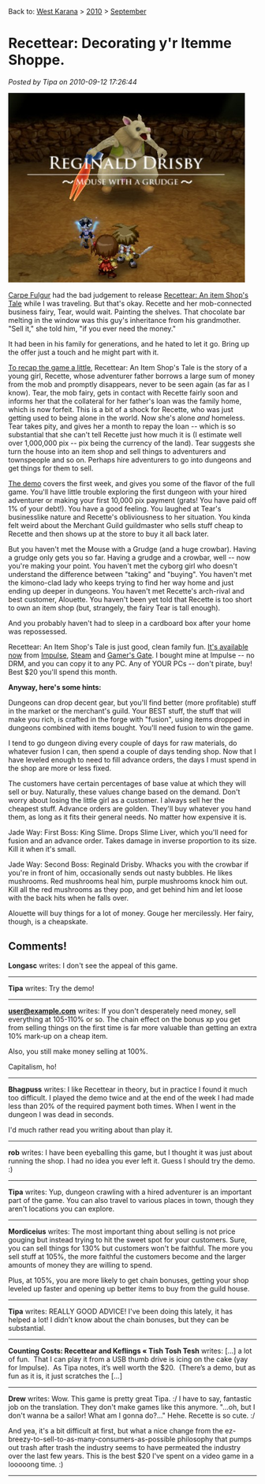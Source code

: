 Back to: [West Karana](/posts/westkarana.md) > [2010](/posts/2010/westkarana.md) > [September](./westkarana.md)
# Recettear: Decorating y'r Itemme Shoppe.

*Posted by Tipa on 2010-09-12 17:26:44*

[![](../../../uploads/2010/09/recettear-2010-09-12-08-43-01-82-480x384.jpg "Reginald Drisby: Mouse with a Grudge")](../../../uploads/2010/09/recettear-2010-09-12-08-43-01-82.jpg)

[Carpe Fulgur](http://www.carpefulgur.com/) had the bad judgement to release [Recettear: An item Shop's Tale](http://www.carpefulgur.com/recettear/) while I was traveling. But that's okay. Recette and her mob-connected business fairy, Tear, would wait. Painting the shelves. That chocolate bar melting in the window was this guy's inheritance from his grandmother. "Sell it," she told him, "if you ever need the money."

It had been in his family for generations, and he hated to let it go. Bring up the offer just a touch and he might part with it.

[To recap the game a little](../../../index.php/2010/07/22/recettear-an-item-shops-tale/), Recettear: An Item Shop's Tale is the story of a young girl, Recette, whose adventurer father borrows a large sum of money from the mob and promptly disappears, never to be seen again (as far as I know). Tear, the mob fairy, gets in contact with Recette fairly soon and informs her that the collateral for her father's loan was the family home, which is now forfeit. This is a bit of a shock for Recette, who was just getting used to being alone in the world. Now she's alone *and* homeless. Tear takes pity, and gives her a month to repay the loan -- which is so substantial that she can't tell Recette just how much it is (I estimate well over 1,000,000 pix -- pix being the currency of the land). Tear suggests she turn the house into an item shop and sell things to adventurers and townspeople and so on. Perhaps hire adventurers to go into dungeons and get things for them to sell.

[The demo](http://www.carpefulgur.com/recettear/demo.htm) covers the first week, and gives you some of the flavor of the full game. You'll have little trouble exploring the first dungeon with your hired adventurer or making your first 10,000 pix payment (grats! You have paid off 1% of your debt!). You have a good feeling. You laughed at Tear's businesslike nature and Recette's obliviousness to her situation. You kinda felt weird about the Merchant Guild guildmaster who sells stuff cheap to Recette and then shows up at the store to buy it all back later.

But you haven't met the Mouse with a Grudge (and a huge crowbar). Having a grudge only gets you so far. Having a grudge and a crowbar, well -- now you're making your point. You haven't met the cyborg girl who doesn't understand the difference between "taking" and "buying". You haven't met the kimono-clad lady who keeps trying to find her way home and just ending up deeper in dungeons. You haven't met Recette's arch-rival and best customer, Alouette. You haven't been yet told that Recette is too short to own an item shop (but, strangely, the fairy Tear is tall enough).

And you probably haven't had to sleep in a cardboard box after your home was repossessed.

Recettear: An Item Shop's Tale is just good, clean family fun. [It's available now](http://www.carpefulgur.com/recettear/purchase.htm) from [Impulse](http://www.impulsedriven.com/recettear), [Steam](http://store.steampowered.com/app/70400/) and [Gamer's Gate](http://www.gamersgate.com/DD-RAIST/recettear-an-item-shops-tale). I bought mine at Impulse -- no DRM, and you can copy it to any PC. Any of YOUR PCs -- don't pirate, buy! Best $20 you'll spend this month.

**Anyway, here's some hints:**

Dungeons can drop decent gear, but you'll find better (more profitable) stuff in the market or the merchant's guild. Your BEST stuff, the stuff that will make you rich, is crafted in the forge with "fusion", using items dropped in dungeons combined with items bought. You'll need fusion to win the game.

I tend to go dungeon diving every couple of days for raw materials, do whatever fusion I can, then spend a couple of days tending shop. Now that I have leveled enough to need to fill advance orders, the days I must spend in the shop are more or less fixed.

The customers have certain percentages of base value at which they will sell or buy. Naturally, these values change based on the demand. Don't worry about losing the little girl as a customer. I always sell her the cheapest stuff. Advance orders are golden. They'll buy whatever you hand them, as long as it fits their general needs. No matter how expensive it is.

Jade Way: First Boss: King Slime. Drops Slime Liver, which you'll need for fusion and an advance order. Takes damage in inverse proportion to its size. Kill it when it's small.

Jade Way: Second Boss: Reginald Drisby. Whacks you with the crowbar if you're in front of him, occasionally sends out nasty bubbles. He likes mushrooms. Red mushrooms heal him, purple mushrooms knock him out. Kill all the red mushrooms as they pop, and get behind him and let loose with the back hits when he falls over.

Alouette will buy things for a lot of money. Gouge her mercilessly. Her fairy, though, is a cheapskate.

## Comments!

**Longasc** writes: I don't see the appeal of this game.

---

**Tipa** writes: Try the demo!

---

**user@example.com** writes: If you don't desperately need money, sell everything at 105-110% or so. The chain effect on the bonus xp you get from selling things on the first time is far more valuable than getting an extra 10% mark-up on a cheap item.

Also, you still make money selling at 100%.

Capitalism, ho!

---

**Bhagpuss** writes: I like Recettear in theory, but in practice I found it much too difficult. I played the demo twice and at the end of the week I had made less than 20% of the required payment both times. When I went in the dungeon I was dead in seconds.

I'd much rather read you writing about than play it.

---

**rob** writes: I have been eyeballing this game, but I thought it was just about running the shop. I had no idea you ever left it. Guess I should try the demo. :)

---

**Tipa** writes: Yup, dungeon crawling with a hired adventurer is an important part of the game. You can also travel to various places in town, though they aren't locations you can explore. 

---

**Mordiceius** writes: The most important thing about selling is not price gouging but instead trying to hit the sweet spot for your customers. Sure, you can sell things for 130% but customers won't be faithful. The more you sell stuff at 105%, the more faithful the customers become and the larger amounts of money they are willing to spend.

Plus, at 105%, you are more likely to get chain bonuses, getting your shop leveled up faster and opening up better items to buy from the guild house.

---

**Tipa** writes: REALLY GOOD ADVICE! I've been doing this lately, it has helped a lot! I didn't know about the chain bonuses, but they can be substantial.

---

**Counting Costs: Recettear and Keflings &laquo; Tish Tosh Tesh** writes: [...] a lot of fun.  That I can play it from a USB thumb drive is icing on the cake (yay for Impulse).  As Tipa notes, it’s well worth the $20.  (There’s a demo, but as fun as it is, it just scratches the [...]

---

**Drew** writes: Wow. This game is pretty great Tipa. :/ I have to say, fantastic job on the translation. They don't make games like this anymore. "...oh, but I don't wanna be a sailor! What am I gonna do?..." Hehe. Recette is so cute. :/

And yea, it's a bit difficult at first, but what a nice change from the ez-breezy-to-sell-to-as-many-consumers-as-possible philosophy that pumps out trash after trash the industry seems to have permeated the industry over the last few years. This is the best $20 I've spent on a video game in a looooong time. :)

---

